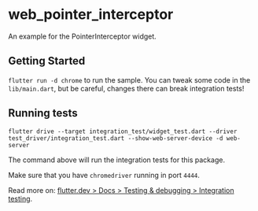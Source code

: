 # web_pointer_interceptor

An example for the PointerInterceptor widget.

## Getting Started

`flutter run -d chrome` to run the sample. You can tweak some code in the `lib/main.dart`, but be careful, changes there can break integration tests!

## Running tests

`flutter drive --target integration_test/widget_test.dart --driver test_driver/integration_test.dart --show-web-server-device -d web-server`

The command above will run the integration tests for this package.

Make sure that you have `chromedriver` running in port `4444`.

Read more on: [flutter.dev > Docs > Testing & debugging > Integration testing](https://flutter.dev/docs/testing/integration-tests).
